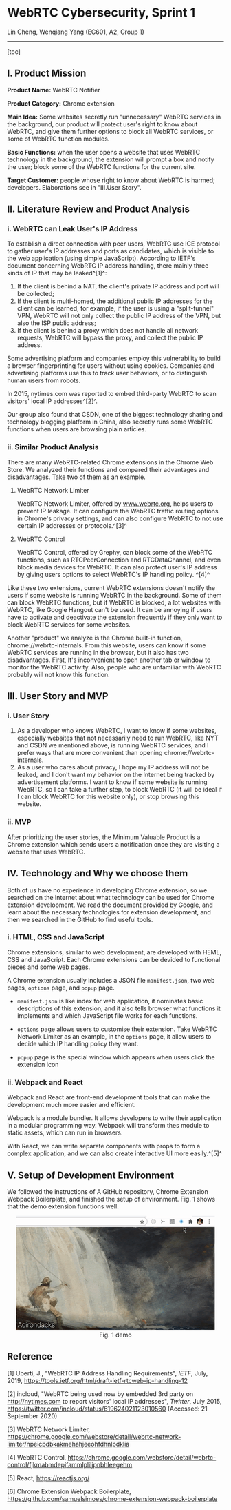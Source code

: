 # WebRTC Cybersecurity, Sprint 1

Lin Cheng, Wenqiang Yang (EC601, A2, Group 1)

---

[toc]

## I. Product Mission

**Product Name:** WebRTC Notifier

**Product Category:** Chrome extension

**Main Idea:** Some websites secretly run "unnecessary" WebRTC services in the background, our product will protect user's right to know about WebRTC, and give them further options to block all WebRTC services, or some of WebRTC function modules.

**Basic Functions:** when the user opens a website that uses WebRTC technology in the background, the extension will prompt a box and notify the user; block some of the WebRTC functions for the current site.

**Target Customer:** people whose right to know about WebRTC is harmed; developers. Elaborations see in "III.User Story".

## II. Literature Review and Product Analysis

### i. WebRTC can Leak User's IP Address

To establish a direct connection with peer users, WebRTC use ICE protocol to gather user's IP addresses and ports as candidates, which is visible to the web application (using simple JavaScript). According to IETF's document concerning WebRTC IP address handling, there mainly three kinds of IP that may be leaked^[1]^:

1. If the client is behind a NAT, the client's private IP address and port will be collected;
2. If the client is multi-homed, the additional public IP addresses for the client can be learned, for example, if the user is using a "split-tunnel" VPN, WebRTC will not only collect the public IP address of the VPN, but also the ISP public address;
3. If the client is behind a proxy which does not handle all network requests, WebRTC will bypass the proxy, and collect the public IP address.

Some advertising platform and companies employ this vulnerability to build a browser fingerprinting for users without using cookies. Companies and advertising platforms use this to track user behaviors, or to distinguish human users from robots. 

In 2015, nytimes.com was reported to embed third-party WebRTC to scan visitors' local IP addresses^[2]^.

Our group also found that CSDN, one of the biggest technology sharing and technology blogging platform in China, also secretly runs some WebRTC functions when users are browsing plain articles.



### ii. Similar Product Analysis

There are many WebRTC-related Chrome extensions in the Chrome Web Store. We analyzed their functions and compared their advantages and disadvantages. Take two of them as an example.

1. WebRTC Network Limiter

   WebRTC Network Limiter, offered by www.webrtc.org,  helps users to prevent IP leakage. It can configure the WebRTC traffic routing options in Chrome's privacy settings, and can also configure WebRTC to not use certain IP addresses or protocols.^[3]^

2. WebRTC Control

   WebRTC Control, offered by Grephy, can block some of the WebRTC functions, such as RTCPeerConnection and RTCDataChannel, and even block media devices for WebRTC. It can also protect user's IP address by giving users options to select WebRTC's IP handling policy. ^[4]^

Like these two extensions, current WebRTC extensions doesn't notify the users if some website is running WebRTC in the background. Some of them can block WebRTC functions, but if WebRTC is blocked, a lot websites with WebRTC, like Google Hangout can't be used. It can be annoying if users have to activate and deactivate the extension frequently if they only want to block WebRTC services for some websites.

Another "product" we analyze is the Chrome built-in function, chrome://webrtc-internals. From this website, users can know if some WebRTC services are running in the browser, but it also has two disadvantages. First, It's inconvenient to open another tab or window to monitor the WebRTC activity. Also, people who are unfamiliar with WebRTC probably will not know this function.



## III. User Story and MVP

### i. User Story

1. As a developer who knows WebRTC, I want to know if some websites, especially websites that not necessarily need to run WebRTC, like NYT and CSDN we mentioned above, is running WebRTC services, and I prefer ways that are more convenient than opening chrome://webrtc-internals. 
2. As a user who cares about privacy, I hope my IP address will not be leaked, and I don't want my behavior on the Internet being tracked by advertisement platforms. I want to know if some website is running WebRTC, so I can take a further step, to block WebRTC (it will be ideal if I can block WebRTC for this website only), or stop browsing this website.

### ii. MVP

After prioritizing the user stories, the Minimum Valuable Product is a Chrome extension which sends users a notification once they are visiting a website that uses WebRTC.



## IV. Technology and Why we choose them

Both of us have no experience in developing Chrome extension, so we searched on the Internet about what technology can be used for Chrome extension development. We read the document provided by Google, and learn about the necessary technologies for extension development, and then we searched in the GitHub to find useful tools.

### i. HTML, CSS and JavaScript

Chrome extensions, similar to web development, are developed with HEML, CSS and JavaScript. Each Chrome extensions can be devided to functional pieces and some web pages. 

A Chrome extension usually includes a JSON file `manifest.json`, two web pages, `options` page, and `popup` page.

- `manifest.json` is like index for web application, it nominates basic descriptions of this extension, and it also tells browser what functions it implements and which JavaScript file works for each functions.

- `options` page allows users to customise their extension. Take WebRTC Network Limiter as an example, in the `options` page, it allow users to decide which IP handling policy they want. 

- `popup` page is the special window which appears when users click the extension icon

### ii. Webpack and React

Webpack and React are front-end development tools that can make the development much more easier and efficient.

Webpack is a module bundler. It allows developers to write their application in a modular programming way. Webpack will transform thes module to static assets, which can run in browsers.

With React, we can write separate components with props to form a complex application, and we can also create interactive UI more easily.^[5]^

## V. Setup of Development Environment

We followed the instructions of A GitHub repository, Chrome Extension Webpack Boilerplate, and finished the setup of environment. Fig. 1 shows that the demo extension functions well.

<div align="center">
	<img src="demo.gif" alt="demo"/>
  <div>
    Fig. 1 demo
  </div>
</div>

## Reference

[1] Uberti, J., "WebRTC IP Address Handling Requirements", *IETF*, July, 2019, https://tools.ietf.org/html/draft-ietf-rtcweb-ip-handling-12

[2] incloud, "WebRTC being used now by embedded 3rd party on http://nytimes.com  to report visitors' local IP addresses", *Twitter*, July 2015, https://twitter.com/incloud/status/619624021123010560 (Accessed: 21 September 2020)

[3] WebRTC Network Limiter, https://chrome.google.com/webstore/detail/webrtc-network-limiter/npeicpdbkakmehahjeeohfdhnlpdklia

[4] WebRTC Control, https://chrome.google.com/webstore/detail/webrtc-control/fjkmabmdepjfammlpliljpnbhleegehm

[5] React, https://reactjs.org/

[6] Chrome Extension Webpack Boilerplate, https://github.com/samuelsimoes/chrome-extension-webpack-boilerplate